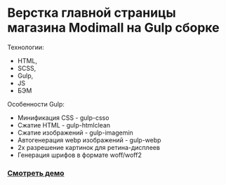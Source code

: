 # Верстка главной страницы магазина Modimall на Gulp сборке
Технологии: 
- HTML,
- SCSS,
- Gulp,
- JS
- БЭМ

Особенности Gulp:
- Минификация CSS - gulp-csso 
- Сжатие HTML - gulp-htmlclean
- Сжатие изображений - gulp-imagemin
- Автогенерация webp изображений - gulp-webp
- 2х разрешение картинок для ретина-дисплеев
- Генерация шрифов в формате woff/woff2

### [Смотреть демо](https://artimiti.github.io/modimall/)
